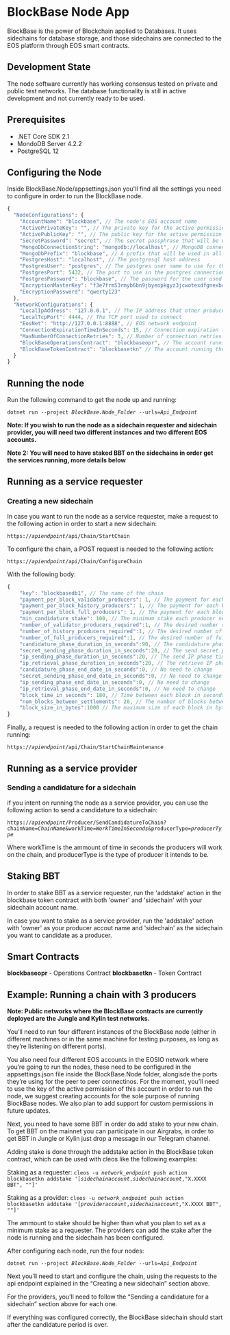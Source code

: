 # BlockBase Node App
BlockBase is the power of Blockchain applied to Databases. It uses sidechains for database storage, and those sidechains are connected to the EOS platform through EOS smart contracts.

## Development State
The node software currently has working consensus tested on private and public test networks. The database functionality is still in active development and not currently ready to be used.

## Prerequisites
- .NET Core SDK 2.1
- MondoDB Server 4.2.2
- PostgreSQL 12

## Configuring the Node
Inside BlockBase.Node/appsettings.json you'll find all the settings you need to configure in order to run the BlockBase node.

```js
{
  "NodeConfigurations": {
    "AccountName": "blockbase", // The node's EOS account name
    "ActivePrivateKey": "", // The private key for the active permission key of the node account
    "ActivePublicKey": "", // The public key for the active permission key
    "SecretPassword": "secret", // The secret passphrase that will be used when choosing candidates to produce a sidechain
    "MongoDbConnectionString": "mongodb://localhost", // MongoDB connection string
    "MongoDbPrefix": "blockbase", // A prefix that will be used in all created MongoDB databases
    "PostgresHost": "localhost", // The postgresql host address
    "PostgresUser": "postgres", // The postgres user name to use for the connection
    "PostgresPort": 5432, // The port to use in the postgres connection
    "PostgresPassword": "blockbase", // The password for the user used
    "EncryptionMasterKey": "f3e7frm53rmyb6bn9jbyeopkgyz3jcwotexdfgnexbcjyz8sswwo",
    "EncryptionPassword": "qwerty123"
  },
  "NetworkConfigurations": {
    "LocalIpAddress": "127.0.0.1", // The IP address that other producers will connect to
    "LocalTcpPort": 4444, // The TCP port used to connect
    "EosNet": "http://127.0.0.1:8888", // EOS network endpoint
    "ConnectionExpirationTimeInSeconds": 15, // Connection expiration time
    "MaxNumberOfConnectionRetries": 3, // Number of connection retries
    "BlockBaseOperationsContract": "blockbaseopr", // The account running the BlockBase operations contract
    "BlockBaseTokenContract": "blockbasetkn" // The account running the BlockBase token contract
  }
}
```

## Running the node
Run the following command to get the node up and running:

`dotnet run --project `_`BlockBase.Node_Folder`_` --urls=`_`Api_Endpoint`_

**Note: If you wish to run the node as a sidechain requester and sidechain provider, you will need two different instances and two different EOS accounts.**

**Note 2: You will need to have staked BBT on the sidechains in order get the services running, more details below**


## Running as a service requester
### Creating a new sidechain
In case you want to run the node as a service requester, make a request to the following action in order to start a new sidechain:

`https://`_`apiendpoint`_`/api/Chain/StartChain`

To configure the chain, a POST request is needed to the following action:

`https://`_`apiendpoint`_`/api/Chain/ConfigureChain`

With the following body:

```js
{
	"key": "blockbasedb1", // The name of the chain
	"payment_per_block_validator_producers": 1, // The payment for each block for validator producers, in the lowest decimal value of BBT (ie: 400 means that each block will cost 0.0400 BBT)
	"payment_per_block_history_producers": 1, // The payment for each block for history producers
	"payment_per_block_full_producers": 1, // The payment for each block for full producers
	"min_candidature_stake": 100, // The minimum stake each producer needs to have in sidechain in the lowest decimal value of BBT
	"number_of_validator_producers_required":1, // The desired number of validator producers for the sidechain
	"number_of_history_producers_required":1, // The desired number of history producers for the sidechain
	"number_of_full_producers_required":1, // The desired number of full producers for the sidechain
	"candidature_phase_duration_in_seconds":90, // The candidature phase time in seconds
	"secret_sending_phase_duration_in_seconds":20, // The send secret phase time in seconds
	"ip_sending_phase_duration_in_seconds":20, // The send IP phase time in seconds
	"ip_retrieval_phase_duration_in_seconds":20, // The retrieve IP phase time in seconds
	"candidature_phase_end_date_in_seconds":0, // No need to change
	"secret_sending_phase_end_date_in_seconds":0, // No need to change
	"ip_sending_phase_end_date_in_seconds":0, // No need to change
	"ip_retrieval_phase_end_date_in_seconds":0, // No need to change
	"block_time_in_seconds": 180, // Time between each block in seconds
	"num_blocks_between_settlements": 20, // The number of blocks between each settlement phase
	"block_size_in_bytes":1000 // The maximum size of each block in bytes
}
```

Finally, a request is needed to the following action in order to get the chain running:

`https://`_`apiendpoint`_`/api/Chain/StartChainMaintenance`



## Running as a service provider
### Sending a candidature for a sidechain
if you intent on running the node as a service provider, you can use the following action to send a candidature to a sidechain:

`https://`_`apiendpoint`_`/Producer/SendCandidatureToChain?chainName=`_`ChainName`_`&workTime=`_`WorkTimeInSeconds`_`&producerType=`_`producerType`_

Where workTime is the ammount of time in seconds the producers will work on the chain, and producerType is the type of producer it intends to be.


## Staking BBT
In order to stake BBT as a service requester, run the 'addstake' action in the blockbase token contract with both 'owner' and 'sidechain' with your sidechain account name.

In case you want to stake as a service provider, run the 'addstake' action with 'owner' as your producer accout name and 'sidechain' as the sidechain you want to candidate as a producer.

## Smart Contracts
**blockbaseopr** - Operations Contract
**blockbasetkn** - Token Contract



## Example: Running a chain with 3 producers
**Note: Public networks where the BlockBase contracts are currently deployed are the Jungle and Kylin test networks.**

You’ll need to run four different instances of the BlockBase node (either in different machines or in the same machine for testing purposes, as long as they’re listening on different ports).

You also need four different EOS accounts in the EOSIO network where you’re going to run the nodes, these need to be configured in the appsettings.json file inside the BlockBase.Node folder, alongisde the ports they’re using for the peer to peer connectinos. For the moment, you’ll need to use the key of the active permission of this account in order to run the node, we suggest creating accounts for the sole purpose of running BlockBase nodes. We also plan to add support for custom permissions in future updates.

Next, you need to have some BBT in order do add stake to your new chain. To get BBT on the mainnet you can participate in our Airgrabs, in order to get BBT in Jungle or Kylin just drop a message in our Telegram channel.

Adding stake is done through the addstake action in the BlockBase token contract, which can be used with cleos like the following examples:

Staking as a requester:
`cleos -u `_`network_endpoint`_` push action blockbasetkn addstake '[`_`sidechainaccount`_`,`_`sidechainaccount`_`,"X.XXXX BBT", ""]'`

Staking as a provider:
`cleos -u `_`network_endpoint`_` push action blockbasetkn addstake '[`_`provideraccount`_`,`_`sidechainaccount`_`,"X.XXXX BBT", ""]'`

The ammount to stake should be higher than what you plan to set as a minimum stake as a requester. The providers can add the stake after the node is running and the sidechain has been configured.

After configuring each node, run the four nodes:

`dotnet run --project `_`BlockBase.Node_Folder`_` --urls=`_`Api_Endpoint`_

Next you’ll need to start and configure the chain, using the requests to the api endpoint explained in the “Creating a new sidechain” section above.

For the providers, you’ll need to follow the “Sending a candidature for a sidechain” section above for each one.

If everything was configured correctly, the BlockBase sidechain should start after the candidature period is over.